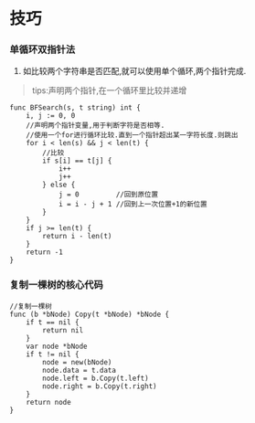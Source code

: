 # 技巧

### 单循环双指针法
1. 如比较两个字符串是否匹配,就可以使用单个循环,两个指针完成.
> tips:声明两个指针,在一个循环里比较并递增
```
func BFSearch(s, t string) int {
	i, j := 0, 0
	//声明两个指针变量,用于判断字符是否相等.
	//使用一个for进行循环比较.直到一个指针超出某一字符长度.则跳出
	for i < len(s) && j < len(t) {
		//比较
		if s[i] == t[j] {
			i++
			j++
		} else {
			j = 0         //回到原位置
			i = i - j + 1 //回到上一次位置+1的新位置
		}
	}
	if j >= len(t) {
		return i - len(t)
	}
	return -1
}
```

### 复制一棵树的核心代码
```golang
//复制一棵树
func (b *bNode) Copy(t *bNode) *bNode {
	if t == nil {
		return nil
	}
	var node *bNode
	if t != nil {
		node = new(bNode)
		node.data = t.data
		node.left = b.Copy(t.left)
		node.right = b.Copy(t.right)
	}
	return node
}
```